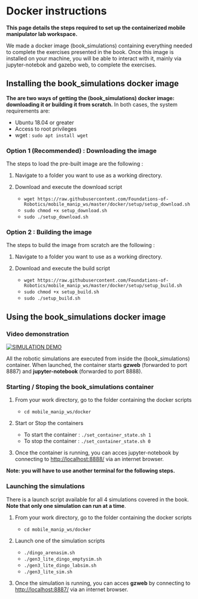 # Docker instructions

**This page details the steps required to set up the containerized mobile manipulator lab workspace.**

We made a docker image (book_simulations) containing everything needed to complete the exercises presented in the book. Once this image is installed on your machine, you will be able to interact with it, mainly via jupyter-notebok and gazebo web, to complete the exercises.

## Installing the book_simulations docker image

**The are two ways of getting the (book_simulations) docker image: downloading it or building it from scratch.** In both cases, the system requirements are: 
* Ubuntu 18.04 or greater
* Access to root privileges
* wget : `sudo apt install wget`

### Option 1 (Recommended) : Downloading the image

The steps to load the pre-built image are the following : 

1. Navigate to a folder you want to use as a working directory.

2. Download and execute the download script 
    - `wget https://raw.githubusercontent.com/Foundations-of-Robotics/mobile_manip_ws/master/docker/setup/setup_download.sh`
    - `sudo chmod +x setup_download.sh`
    - `sudo ./setup_download.sh`

### Option 2 : Building the image

The steps to build the image from scratch are the following :

1. Navigate to a folder you want to use as a working directory.

2. Download and execute the build script 
    - `wget https://raw.githubusercontent.com/Foundations-of-Robotics/mobile_manip_ws/master/docker/setup/setup_build.sh`
    - `sudo chmod +x setup_build.sh`
    - `sudo ./setup_build.sh`

## Using the book_simulations docker image

### Video demonstration

[![SIMULATION DEMO](https://i.ytimg.com/vi/1AwXbDujScw/maxresdefault.jpg)](https://www.youtube.com/watch?v=1AwXbDujScw&ab_channel=davidolivier)

All the robotic simulations are executed from inside the (book_simulations) container. When launched, the container starts **gzweb** (forwarded to port 8887) and **jupyter-notebook** (forwarded to port 8888).

### Starting / Stoping the book_simulations container

1. From your work directory, go to the folder containing the docker scripts
    - `cd mobile_manip_ws/docker`

2. Start or Stop the containers
    - To start the container : `./set_container_state.sh 1`
    - To stop the container : `./set_container_state.sh 0`

3. Once the container is running, you can acces jupyter-notebook by connecting to [http://localhost:8888/](http://localhost:8888/) via an internet browser.

**Note: you will have to use another terminal for the following steps.**

### Launching the simulations

There is a launch script available for all 4 simulations covered in the book. **Note that only one simulation can run at a time**. 

1. From your work directory, go to the folder containing the docker scripts
    - `cd mobile_manip_ws/docker`

2. Launch one of the simulation scripts
    * `./dingo_arenasim.sh`
    * `./gen3_lite_dingo_emptysim.sh`
    * `./gen3_lite_dingo_labsim.sh`
    * `./gen3_lite_sim.sh`

3. Once the simulation is running, you can acces **gzweb** by connecting to [http://localhost:8887/](http://localhost:8887/) via an internet browser.